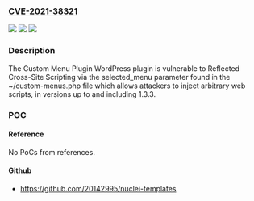 ### [CVE-2021-38321](https://cve.mitre.org/cgi-bin/cvename.cgi?name=CVE-2021-38321)
![](https://img.shields.io/static/v1?label=Product&message=Custom%20Menu%20Plugin%20&color=blue)
![](https://img.shields.io/static/v1?label=Version&message=1.3.3%3C%3D%201.3.3%20&color=brighgreen)
![](https://img.shields.io/static/v1?label=Vulnerability&message=CWE-79%20Cross-site%20Scripting%20(XSS)&color=brighgreen)

### Description

The Custom Menu Plugin WordPress plugin is vulnerable to Reflected Cross-Site Scripting via the selected_menu parameter found in the ~/custom-menus.php file which allows attackers to inject arbitrary web scripts, in versions up to and including 1.3.3.

### POC

#### Reference
No PoCs from references.

#### Github
- https://github.com/20142995/nuclei-templates

